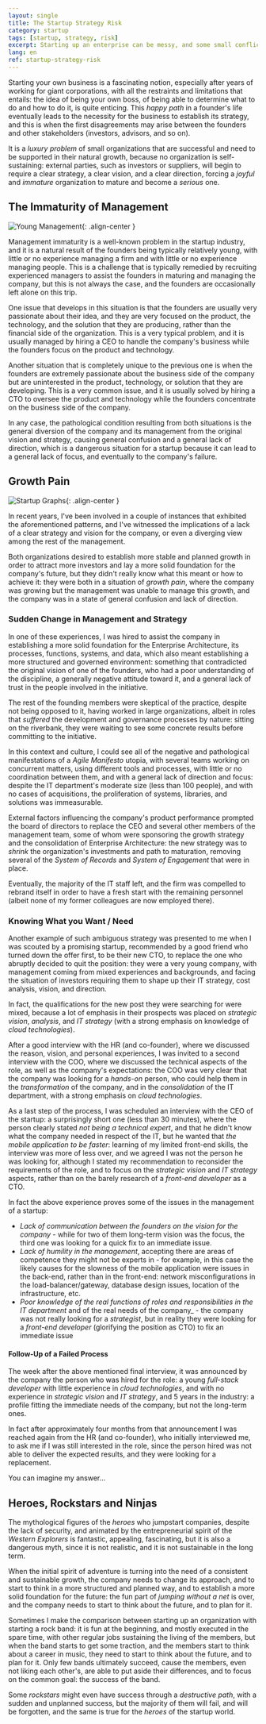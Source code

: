 ```yaml
---
layout: single
title: The Startup Strategy Risk
category: startup
tags: [startup, strategy, risk]
excerpt: Starting up an enterprise can be messy, and some small conflicts might emerge between the founders. The startup strategy and vision is one of them.
lang: en
ref: startup-strategy-risk
---
```


Starting your own business is a fascinating notion, especially after years of working for giant corporations, with all the restraints and limitations that entails: the idea of being your own boss, of being able to determine what to do and how to do it, is quite enticing. This _happy path_ in a founder's life eventually leads to the necessity for the business to establish its strategy, and this is when the first disagreements may arise between the founders and other stakeholders (investors, advisors, and so on).

It is a _luxury problem_ of small organizations that are successful and need to be supported in their natural growth, because no organization is self-sustaining: external parties, such as investors or suppliers, will begin to require a clear strategy, a clear vision, and a clear direction, forcing a _joyful_ and _immature_ organization to mature and become a _serious_ one.

## The Immaturity of Management

![Young Management](/assets/img/2023-09-12-the-startup-strategy-risk/young-businesspeople.jpg){: .align-center }

Management immaturity is a well-known problem in the startup industry, and it is a natural result of the founders being typically relatively young, with little or no experience managing a firm and with little or no experience managing people. This is a challenge that is typically remedied by recruiting experienced managers to assist the founders in maturing and managing the company, but this is not always the case, and the founders are occasionally left alone on this trip.

One issue that develops in this situation is that the founders are usually very passionate about their idea, and they are very focused on the product, the technology, and the solution that they are producing, rather than the financial side of the organization. This is a very typical problem, and it is usually managed by hiring a CEO to handle the company's business while the founders focus on the product and technology.

Another situation that is completely unique to the previous one is when the founders are extremely passionate about the business side of the company but are uninterested in the product, technology, or solution that they are developing. This is a very common issue, and it is usually solved by hiring a CTO to oversee the product and technology while the founders concentrate on the business side of the company.

In any case, the pathological condition resulting from both situations is the general diversion of the company and its management from the original vision and strategy, causing general confusion and a general lack of direction, which is a dangerous situation for a startup because it can lead to a general lack of focus, and eventually to the company's failure.

## Growth Pain

![Startup Graphs](/assets/img/2023-09-12-the-startup-strategy-risk/startup-project-analyze-graph-plans.jpg){: .align-center }

In recent years, I've been involved in a couple of instances that exhibited the aforementioned patterns, and I've witnessed the implications of a lack of a clear strategy and vision for the company, or even a diverging view among the rest of the management.

Both organizations desired to establish more stable and planned growth in order to attract more investors and lay a more solid foundation for the company's future, but they didn't really know what this meant or how to achieve it: they were both in a situation of _growth pain_, where the company was growing but the management was unable to manage this growth, and the company was in a state of general confusion and lack of direction.

### Sudden Change in Management and Strategy

In one of these experiences, I was hired to assist the company in establishing a more solid foundation for the Enterprise Architecture, its processes, functions, systems, and data, which also meant establishing a more structured and governed environment: something that contradicted the original vision of one of the founders, who had a poor understanding of the discipline, a generally negative attitude toward it, and a general lack of trust in the people involved in the initiative.

The rest of the founding members were skeptical of the practice, despite not being opposed to it, having worked in large organizations, albeit in roles that _suffered_ the development and governance processes by nature: sitting on the riverbank, they were waiting to see some concrete results before committing to the initiative.

In this context and culture, I could see all of the negative and pathological manifestations of a _Agile Manifesto_ utopia, with several teams working on concurrent matters, using different tools and processes, with little or no coordination between them, and with a general lack of direction and focus: despite the IT department's moderate size (less than 100 people), and with no cases of acquisitions, the proliferation of systems, libraries, and solutions was immeasurable.

External factors influencing the company's product performance prompted the board of directors to replace the CEO and several other members of the management team, some of whom were sponsoring the growth strategy and the consolidation of Enterprise Architecture: the new strategy was to _shrink_ the organization's investments and path to maturation, removing several of the _System of Records_ and _System of Engagement_ that were in place.

Eventually, the majority of the IT staff left, and the firm was compelled to rebrand itself in order to have a fresh start with the remaining personnel (albeit none of my former colleagues are now employed there).

### Knowing What you Want / Need

Another example of such ambiguous strategy was presented to me when I was scouted by a promising startup, recommended by a good friend who turned down the offer first, to be their new CTO, to replace the one who abruptly decided to quit the position: they were a very young company, with management coming from mixed experiences and backgrounds, and facing the situation of investors requiring them to shape up their IT strategy, cost analysis, vision, and direction.

In fact, the qualifications for the new post they were searching for were mixed, because a lot of emphasis in their prospects was placed on _strategic vision_, _analysis_, and _IT strategy_ (with a strong emphasis on knowledge of _cloud technologies_).

After a good interview with the HR (and co-founder), where we discussed the reason, vision, and personal experiences, I was invited to a second interview with the COO, where we discussed the technical aspects of the role, as well as the company's expectations: the COO was very clear that the company was looking for a _hands-on_ person, who could help them in the _transformation_ of the company, and in the _consolidation_ of the IT department, with a strong emphasis on _cloud technologies_.

As a last step of the process, I was scheduled an interview with the CEO of the startup: a surprisingly short one (less than 30 minutes), where the person clearly stated _not being a technical expert_, and that he didn't know what the company needed in respect of the IT, but he wanted that _the mobile application to be faster_: learning of my limited front-end skills, the interview was more of less over, and we agreed I was not the person he was looking for, although I stated my recommendation to reconsider the requirements of the role, and to focus on the _strategic vision_ and _IT strategy_ aspects, rather than on the barely research of a _front-end developer_ as a CTO.

In fact the above experience proves some of the issues in the management of a startup:

* _Lack of communication between the founders on the vision for the company_ - while for two of them long-term vision was the focus, the third one was looking for a quick fix to an immediate issue.
* _Lack of humility in the management_, accepting there are areas of competence they might not be experts in - for example, in this case the likely causes for the slowness of the mobile application were issues in the back-end, rather than in the front-end: network misconfigurations in the load-balancer/gateway, database design issues, location of the infrastructure, etc.
* _Poor knowledge of the real functions of roles and responsibilities in the IT department_ and of the real needs of the company_ - the company was not really looking for a _strategist_, but in reality they were looking for a _front-end developer_ (glorifying the position as CTO) to fix an immediate issue

#### Follow-Up of a Failed Process

The week after the above mentioned final interview, it was announced by the company the person who was hired for the role: a young _full-stack developer_ with little experience in _cloud technologies_, and with no experience in _strategic vision_ and _IT strategy_, and 5 years in the industry: a profile fitting the immediate needs of the company, but not the long-term ones.

In fact after approximately four months from that announcement I was reached again from the HR (and co-founder), who initially interviewed me, to ask me if I was still interested in the role, since the person hired was not able to deliver the expected results, and they were looking for a replacement.

You can imagine my answer...

## Heroes, Rockstars and Ninjas

The mythological figures of the _heroes_ who jumpstart companies, despite the lack of security, and animated by the entrepreneurial spirit of the _Western Explorers_ is fantastic, appealing, fascinating, but it is also a dangerous myth, since it is not realistic, and it is not sustainable in the long term.

When the initial spirit of adventure is turning into the need of a consistent and sustainable growth, the company needs to change its approach, and to start to think in a more structured and planned way, and to establish a more solid foundation for the future: the fun part of _jumping without a net_ is over, and the company needs to start to think about the future, and to plan for it.

Sometimes I make the comparison between starting up an organization with starting a rock band: it is fun at the beginning, and mostly executed in the spare time, with other regular jobs sustaining the living of the members, but when the band starts to get some traction, and the members start to think about a career in music, they need to start to think about the future, and to plan for it. Only few bands ultimately succeed, cause the members, even not liking each other's, are able to put aside their differences, and to focus on the common goal: the success of the band.

Some _rockstars_ might even have success through a _destructive path_, with a sudden and unplanned success, but the majority of them will fail, and will be forgotten, and the same is true for the _heroes_ of the startup world.
